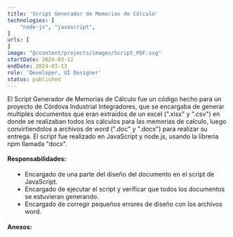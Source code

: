```yaml
---
title: 'Script Generador de Memorias de Cálculo'
technologies: [
    "node-js", "javascript",
]
urls: [
]
image: "@/content/projects/images/Script_PDF.svg"
startDate: 2024-03-12
endDate: 2024-03-13
role: 'Developer, UI Designer'
status: published
---
```

El Script Generador de Memorias de Cálculo fue un código hecho para un proyecto de Córdova Industrial Integradores, que se encargaba de generar multiples documentos que eran extraídos de un excel (".xlsx" y ".csv") en donde se realizaban todos los cálculos para las memorias de calculo, luego convirtiendolos a archivos de word (".doc" y ".docx") para realizar su entrega. El script fue realizado en JavaScript y node.js, usando la libreria npm llamada "docx".
\
\
**Responsabilidades:**

- Encargado de una parte del diseño del documento en el script de JavaScript.
- Encargado de ejecutar el script y verificar que todos los documentos se estuvieran generando.
- Encargado de corregir pequeños errores de diseño con los archivos word.

**Anexos:**

<style>
    ul {
		list-style: disc !important;
		margin: 18px 0px !important;
		padding: 0px 0px 0px 40px !important;
	}
</style>